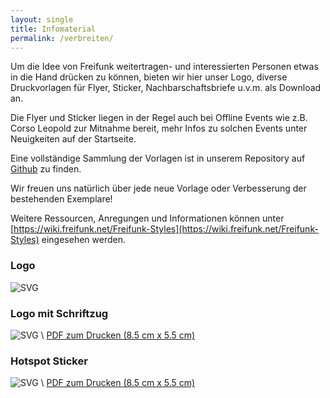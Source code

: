 ```yaml
---
layout: single
title: Infomaterial
permalink: /verbreiten/
---
```


Um die Idee von Freifunk weitertragen- und interessierten Personen etwas in die Hand drücken zu können, bieten wir hier unser Logo, diverse Druckvorlagen für Flyer, Sticker, Nachbarschaftsbriefe u.v.m. als Download an.

Die Flyer und Sticker liegen in der Regel auch bei Offline Events wie z.B. Corso Leopold zur Mitnahme bereit, mehr Infos zu solchen Events unter Neuigkeiten auf der Startseite.

Eine vollständige Sammlung der Vorlagen ist in unserem Repository auf [Github] zu finden.

Wir freuen uns natürlich über jede neue Vorlage oder Verbesserung der bestehenden Exemplare!

Weitere Ressourcen, Anregungen und Informationen können unter [https://wiki.freifunk.net/Freifunk-Styles](https://wiki.freifunk.net/Freifunk-Styles) eingesehen werden.

### Logo

![SVG](https://raw.githubusercontent.com/freifunkMUC/logo_merchandise_ci/master/logos/Ffmuc-logo-vector.svg)

### Logo mit Schriftzug

![SVG](https://raw.githubusercontent.com/freifunkMUC/logo_merchandise_ci/master/logos/Ffmuc_kombi_vector.svg) \\
[PDF zum Drucken (8.5 cm x 5.5 cm)](https://github.com/freifunkMUC/logo_merchandise_ci/blob/master/sticker/export/sticker_hotspot_5.5x8.5.pdf)

### Hotspot Sticker

![SVG](https://raw.githubusercontent.com/freifunkMUC/logo_merchandise_ci/master/sticker/sticker_hotspot_5.5x8.5.svg) \\
[PDF zum Drucken (8.5 cm x 5.5 cm)](https://github.com/freifunkMUC/logo_merchandise_ci/raw/master/sticker/export/sticker_hotspot_5.5x8.5.pdf)

[GitHub]: https://github.com/freifunkMUC/logo_merchandise_ci

